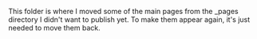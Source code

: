 This folder is where I moved some of the main pages from the _pages directory I didn't want to publish yet. To make them appear again, it's just needed to move them back.